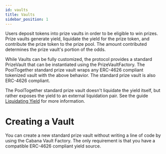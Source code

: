 ```yaml
---
id: vaults
title: Vaults
sidebar_position: 1
---
```


Users deposit tokens into prize vaults in order to be eligible to win prizes. Prize vaults generate yield, liquidate the yield for the prize token, and contribute the prize token to the prize pool. The amount contributed determines the prize vault's portion of the odds.

While Vaults can be fully customized, the protocol provides a standard PrizeVault that can be instantiated using the PrizeVaultFactory. The PoolTogether standard prize vault wraps any ERC-4626 compliant tokenized vault with the above behavior. The standard prize vault is also ERC-4626 compliant.

The PoolTogether standard prize vault doesn't liquidate the yield itself, but rather exposes the yield to an external liquidation pair. See the guide [Liquidating Yield](../guides/bots/LiquidatingYield.md) for more information.

# Creating a Vault

You can create a new standard prize vault without writing a line of code by using the Cabana Vault Factory. The only requirement is that you have a compatible ERC-4626 compliant yield source.
